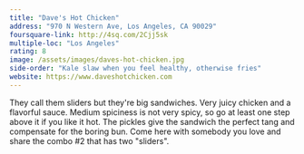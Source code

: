 ```yaml
---
title: "Dave's Hot Chicken"
address: "970 N Western Ave, Los Angeles, CA 90029"
foursquare-link: http://4sq.com/2Cjj5sk
multiple-loc: "Los Angeles"
rating: 8
image: /assets/images/daves-hot-chicken.jpg
side-order: "Kale slaw when you feel healthy, otherwise fries"
website: https://www.daveshotchicken.com
---
```


They call them sliders but they're big sandwiches. Very juicy chicken and a flavorful sauce. Medium spiciness is not
very spicy, so go at least one step above it if you like it hot. The pickles give the sandwich the perfect tang and
compensate for the boring bun. Come here with somebody you love and share the combo #2 that has two "sliders".
